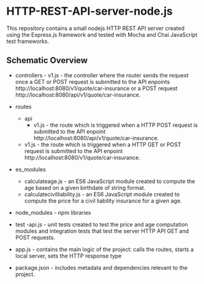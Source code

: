 # HTTP-REST-API-server-node.js

This repository contains a small nodejs HTTP REST API server created using the Express.js framework and tested with Mocha and Chai JavaScript test frameworks.

## Schematic Overview

- controllers
      - v1.js - the controller where the router sends the request once a GET or POST request is submitted to the API enpoints http://localhost:8080/v1/quote/car-insurance or a POST request http://localhost:8080/api/v1/quote/car-insurance.
      
- routes 
     - api
        - v1.js - the route which is triggered when a HTTP POST request is submitted to the API enpoint http://localhost:8080/api/v1/quote/car-insurance.
     - v1.js - the route which is triggered when a HTTP GET or POST request is submitted to the API enpoint http://localhost:8080/v1/quote/car-insurance.
     
- es_modules 
     - calculateage.js - an ES6 JavaScript module created to compute the age based on a given birthdate of string format.
     - calculatecivilliability.js - an ES6 JavaScript module created to compute the price for a civil liability insurance for a given age.
     
- node_modules - npm libraries

- test
     -api.js - unit tests created to test the price and age computation modules and integration tests that test the server HTTP API GET and POST requests.
     
- app.js - contains the main logic of the project: calls the routes, starts a local server, sets the HTTP response type
    
- package.json - includes metadata and dependencies relevant to the project.
    
